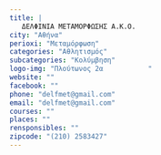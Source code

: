```yaml
---
title: |
   ΔΕΛΦΙΝΙΑ ΜΕΤΑΜΟΡΦΩΣΗΣ Α.Κ.Ο.
city: "Αθήνα"
perioxi: "Μεταμόρφωση"
categories: "Αθλητισμός"
subcategories: "Κολύμβηση"
logo-img: "Πλούτωνος 2α           "
website: ""
facebook: ""
phone: "delfmet@gmail.com"
email: "delfmet@gmail.com"
courses: ""
places: ""
rensponsibles: ""
zipcode: "(210) 2583427"
---
```




